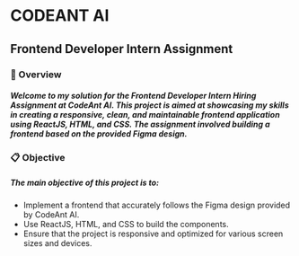 # CODEANT AI

## Frontend Developer Intern Assignment

### 🚀 Overview

##### Welcome to my solution for the Frontend Developer Intern Hiring Assignment at CodeAnt AI. This project is aimed at showcasing my skills in creating a responsive, clean, and maintainable frontend application using ReactJS, HTML, and CSS. The assignment involved building a frontend based on the provided Figma design.

### 📋 Objective

##### The main objective of this project is to:
- Implement a frontend that accurately follows the Figma design provided by CodeAnt AI.
- Use ReactJS, HTML, and CSS to build the components.
- Ensure that the project is responsive and optimized for various screen sizes and devices.


